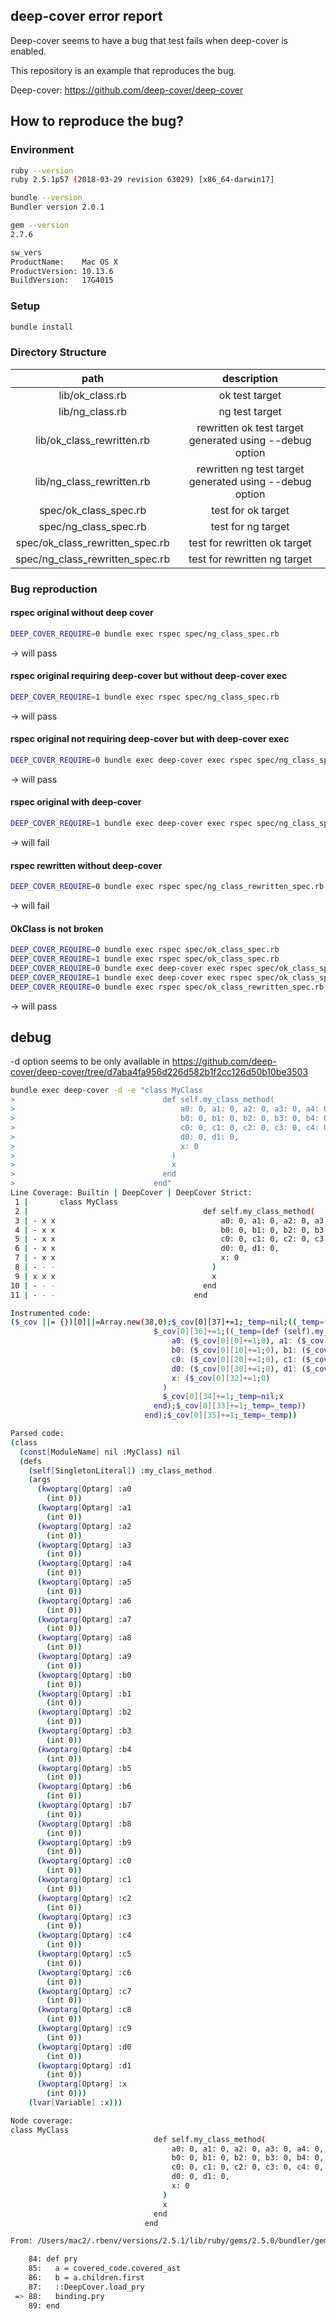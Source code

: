 ## deep-cover error report

Deep-cover seems to have a bug that test fails when deep-cover is enabled.

This repository is an example that reproduces the bug.

Deep-cover: https://github.com/deep-cover/deep-cover

## How to reproduce the bug?

### Environment

```bash
ruby --version
ruby 2.5.1p57 (2018-03-29 revision 63029) [x86_64-darwin17]

bundle --version
Bundler version 2.0.1

gem --version
2.7.6

sw_vers
ProductName:	Mac OS X
ProductVersion:	10.13.6
BuildVersion:	17G4015
```

### Setup

```bash
bundle install
```

### Directory Structure

|path|description|
|:-:|:-:|
|lib/ok_class.rb|ok test target|
|lib/ng_class.rb|ng test target|
|lib/ok_class_rewritten.rb|rewritten ok test target generated using --debug option|
|lib/ng_class_rewritten.rb|rewritten ng test target generated using --debug option|
|spec/ok_class_spec.rb|test for ok target|
|spec/ng_class_spec.rb|test for ng target|
|spec/ok_class_rewritten_spec.rb|test for rewritten ok target|
|spec/ng_class_rewritten_spec.rb|test for rewritten ng target|

### Bug reproduction

#### rspec original without deep cover

```bash
DEEP_COVER_REQUIRE=0 bundle exec rspec spec/ng_class_spec.rb
```

-> will pass

#### rspec original requiring deep-cover but without deep-cover exec

```bash
DEEP_COVER_REQUIRE=1 bundle exec rspec spec/ng_class_spec.rb
```

-> will pass

#### rspec original not requiring deep-cover but with deep-cover exec


```bash
DEEP_COVER_REQUIRE=0 bundle exec deep-cover exec rspec spec/ng_class_spec.rb
```

-> will pass

#### rspec original with deep-cover


```bash
DEEP_COVER_REQUIRE=1 bundle exec deep-cover exec rspec spec/ng_class_spec.rb
```

-> will fail

#### rspec rewritten without deep-cover


```bash
DEEP_COVER_REQUIRE=0 bundle exec rspec spec/ng_class_rewritten_spec.rb
```

-> will fail

#### OkClass is not broken

```bash
DEEP_COVER_REQUIRE=0 bundle exec rspec spec/ok_class_spec.rb
DEEP_COVER_REQUIRE=1 bundle exec rspec spec/ok_class_spec.rb
DEEP_COVER_REQUIRE=0 bundle exec deep-cover exec rspec spec/ok_class_spec.rb
DEEP_COVER_REQUIRE=1 bundle exec deep-cover exec rspec spec/ok_class_spec.rb
DEEP_COVER_REQUIRE=0 bundle exec rspec spec/ok_class_rewritten_spec.rb
```

-> will pass

## debug

-d option seems to be only available in https://github.com/deep-cover/deep-cover/tree/d7aba4fa956d226d582b1f2cc126d50b10be3503

```bash
bundle exec deep-cover -d -e "class MyClass
>                                 def self.my_class_method(
>                                     a0: 0, a1: 0, a2: 0, a3: 0, a4: 0, a5: 0, a6: 0, a7: 0, a8: 0, a9: 0,
>                                     b0: 0, b1: 0, b2: 0, b3: 0, b4: 0, b5: 0, b6: 0, b7: 0, b8: 0, b9: 0,
>                                     c0: 0, c1: 0, c2: 0, c3: 0, c4: 0, c5: 0, c6: 0, c7: 0, c8: 0, c9: 0,
>                                     d0: 0, d1: 0,
>                                     x: 0
>                                   )
>                                   x
>                                 end
>                               end"
Line Coverage: Builtin | DeepCover | DeepCover Strict:
 1 |       class MyClass
 2 |                                       def self.my_class_method(
 3 | - x x                                     a0: 0, a1: 0, a2: 0, a3: 0, a4: 0, a5: 0, a6: 0, a7: 0, a8: 0, a9: 0,
 4 | - x x                                     b0: 0, b1: 0, b2: 0, b3: 0, b4: 0, b5: 0, b6: 0, b7: 0, b8: 0, b9: 0,
 5 | - x x                                     c0: 0, c1: 0, c2: 0, c3: 0, c4: 0, c5: 0, c6: 0, c7: 0, c8: 0, c9: 0,
 6 | - x x                                     d0: 0, d1: 0,
 7 | - x x                                     x: 0
 8 | - - -                                   )
 9 | x x x                                   x
10 | - - -                                 end
11 | - - -                               end

Instrumented code:
($_cov ||= {})[0]||=Array.new(38,0);$_cov[0][37]+=1;_temp=nil;((_temp=(class MyClass
                                $_cov[0][36]+=1;((_temp=(def (self).my_class_method(
                                    a0: ($_cov[0][0]+=1;0), a1: ($_cov[0][1]+=1;0), a2: ($_cov[0][2]+=1;0), a3: ($_cov[0][3]+=1;0), a4: ($_cov[0][4]+=1;0), a5: ($_cov[0][5]+=1;0), a6: ($_cov[0][6]+=1;0), a7: ($_cov[0][7]+=1;0), a8: ($_cov[0][8]+=1;0), a9: ($_cov[0][9]+=1;0),
                                    b0: ($_cov[0][10]+=1;0), b1: ($_cov[0][11]+=1;0), b2: ($_cov[0][12]+=1;0), b3: ($_cov[0][13]+=1;0), b4: ($_cov[0][14]+=1;0), b5: ($_cov[0][15]+=1;0), b6: ($_cov[0][16]+=1;0), b7: ($_cov[0][17]+=1;0), b8: ($_cov[0][18]+=1;0), b9: ($_cov[0][19]+=1;0),
                                    c0: ($_cov[0][20]+=1;0), c1: ($_cov[0][21]+=1;0), c2: ($_cov[0][22]+=1;0), c3: ($_cov[0][23]+=1;0), c4: ($_cov[0][24]+=1;0), c5: ($_cov[0][25]+=1;0), c6: ($_cov[0][26]+=1;0), c7: ($_cov[0][27]+=1;0), c8: ($_cov[0][28]+=1;0), c9: ($_cov[0][29]+=1;0),
                                    d0: ($_cov[0][30]+=1;0), d1: ($_cov[0][31]+=1;0),
                                    x: ($_cov[0][32]+=1;0)
                                  )
                                  $_cov[0][34]+=1;_temp=nil;x
                                end);$_cov[0][33]+=1;_temp=_temp))
                              end);$_cov[0][35]+=1;_temp=_temp))

Parsed code:
(class
  (const[ModuleName] nil :MyClass) nil
  (defs
    (self[SingletonLiteral]) :my_class_method
    (args
      (kwoptarg[Optarg] :a0
        (int 0))
      (kwoptarg[Optarg] :a1
        (int 0))
      (kwoptarg[Optarg] :a2
        (int 0))
      (kwoptarg[Optarg] :a3
        (int 0))
      (kwoptarg[Optarg] :a4
        (int 0))
      (kwoptarg[Optarg] :a5
        (int 0))
      (kwoptarg[Optarg] :a6
        (int 0))
      (kwoptarg[Optarg] :a7
        (int 0))
      (kwoptarg[Optarg] :a8
        (int 0))
      (kwoptarg[Optarg] :a9
        (int 0))
      (kwoptarg[Optarg] :b0
        (int 0))
      (kwoptarg[Optarg] :b1
        (int 0))
      (kwoptarg[Optarg] :b2
        (int 0))
      (kwoptarg[Optarg] :b3
        (int 0))
      (kwoptarg[Optarg] :b4
        (int 0))
      (kwoptarg[Optarg] :b5
        (int 0))
      (kwoptarg[Optarg] :b6
        (int 0))
      (kwoptarg[Optarg] :b7
        (int 0))
      (kwoptarg[Optarg] :b8
        (int 0))
      (kwoptarg[Optarg] :b9
        (int 0))
      (kwoptarg[Optarg] :c0
        (int 0))
      (kwoptarg[Optarg] :c1
        (int 0))
      (kwoptarg[Optarg] :c2
        (int 0))
      (kwoptarg[Optarg] :c3
        (int 0))
      (kwoptarg[Optarg] :c4
        (int 0))
      (kwoptarg[Optarg] :c5
        (int 0))
      (kwoptarg[Optarg] :c6
        (int 0))
      (kwoptarg[Optarg] :c7
        (int 0))
      (kwoptarg[Optarg] :c8
        (int 0))
      (kwoptarg[Optarg] :c9
        (int 0))
      (kwoptarg[Optarg] :d0
        (int 0))
      (kwoptarg[Optarg] :d1
        (int 0))
      (kwoptarg[Optarg] :x
        (int 0)))
    (lvar[Variable] :x)))

Node coverage:
class MyClass
                                def self.my_class_method(
                                    a0: 0, a1: 0, a2: 0, a3: 0, a4: 0, a5: 0, a6: 0, a7: 0, a8: 0, a9: 0,
                                    b0: 0, b1: 0, b2: 0, b3: 0, b4: 0, b5: 0, b6: 0, b7: 0, b8: 0, b9: 0,
                                    c0: 0, c1: 0, c2: 0, c3: 0, c4: 0, c5: 0, c6: 0, c7: 0, c8: 0, c9: 0,
                                    d0: 0, d1: 0,
                                    x: 0
                                  )
                                  x
                                end
                              end

From: /Users/mac2/.rbenv/versions/2.5.1/lib/ruby/gems/2.5.0/bundler/gems/deep-cover-d7aba4fa956d/lib/deep_cover/cli/debugger.rb @ line 88 DeepCover::CLI::Debugger#pry:

    84: def pry
    85:   a = covered_code.covered_ast
    86:   b = a.children.first
    87:   ::DeepCover.load_pry
 => 88:   binding.pry
    89: end
```
